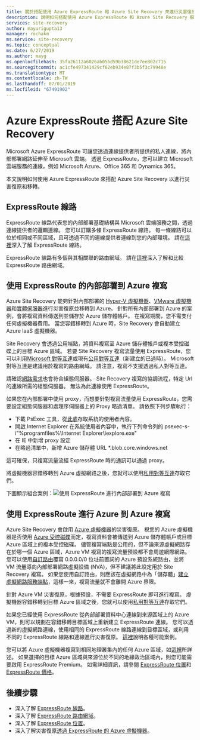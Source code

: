 ```yaml
---
title: 關於搭配使用 Azure ExpressRoute 和 Azure Site Recovery 來進行災害復原和移轉 | Microsoft Docs
description: 說明如何搭配使用 Azure ExpressRoute 和 Azure Site Recovery 服務來進行災害復原和移轉。
services: site-recovery
author: mayurigupta13
manager: rochakm
ms.service: site-recovery
ms.topic: conceptual
ms.date: 6/27/2019
ms.author: mayg
ms.openlocfilehash: 35fa26112a6026ab05bd59b38621de7ee802c715
ms.sourcegitcommit: ac1cfe497341429cf62eb934e87f3b5f3c79948e
ms.translationtype: MT
ms.contentlocale: zh-TW
ms.lasthandoff: 07/01/2019
ms.locfileid: "67491902"
---
```

# <a name="azure-expressroute-with-azure-site-recovery"></a>Azure ExpressRoute 搭配 Azure Site Recovery

Microsoft Azure ExpressRoute 可讓您透過連線提供者所提供的私人連線，將內部部署網路延伸至 Microsoft 雲端。 透過 ExpressRoute，您可以建立 Microsoft 雲端服務的連線，例如 Microsoft Azure、Office 365 和 Dynamics 365。

本文說明如何使用 Azure ExpressRoute 來搭配 Azure Site Recovery 以進行災害復原和移轉。

## <a name="expressroute-circuits"></a>ExpressRoute 線路

ExpressRoute 線路代表您的內部部署基礎結構與 Microsoft 雲端服務之間，透過連線提供者的邏輯連線。 您可以訂購多條 ExpressRoute 線路。 每一條線路可以位於相同或不同區域，且可透過不同的連線提供者連線到您的內部環境。 請在[這裡](../expressroute/expressroute-circuit-peerings.md)深入了解 ExpressRoute 線路。

ExpressRoute 線路有多個與其相關聯的路由網域。 請在[這裡](../expressroute/expressroute-circuit-peerings.md#peeringcompare)深入了解和比較 ExpressRoute 路由網域。

## <a name="on-premises-to-azure-replication-with-expressroute"></a>使用 ExpressRoute 的內部部署到 Azure 複寫

Azure Site Recovery 能夠針對內部部署的 [Hyper-V 虛擬機器](hyper-v-azure-architecture.md)、[VMware 虛擬機器](vmware-azure-architecture.md)和[實體伺服器](physical-azure-architecture.md)進行災害復原並移轉到 Azure。 針對所有內部部署到 Azure 的案例，會將複寫資料傳送到並儲存於 Azure 儲存體帳戶。 在複寫期間，您不需支付任何虛擬機器費用。 當您容錯移轉到 Azure 時，Site Recovery 會自動建立 Azure IaaS 虛擬機器。

Site Recovery 會透過公用端點，將資料複寫至 Azure 儲存體帳戶或複本受控磁碟上的目標 Azure 區域。 若要 Site Recovery 複寫流量使用 ExpressRoute，您可以利用[Microsoft 對等互連](../expressroute/expressroute-circuit-peerings.md#microsoftpeering)或現有[公用對等互連](../expressroute/expressroute-circuit-peerings.md#publicpeering)（新建立的已過時）。 Microsoft 對等互連是建議用於複寫的路由網域。 請注意，複寫不支援透過私人對等互連。

請確認[網路需求](vmware-azure-configuration-server-requirements.md#network-requirements)也會符合組態伺服器。 Site Recovery 複寫的協調流程，特定 Url 的連線所需的組態伺服器。 無法為此連線使用 ExpressRoute。 

如果您在內部部署中使用 proxy，而想要針對複寫流量使用 ExpressRoute，您需要設定組態伺服器和處理序伺服器上的 Proxy 略過清單。 請依照下列步驟執行：

- 下載 PsExec 工具，從[此處](https://aka.ms/PsExec)存取系統的使用者內容。
- 開啟 Internet Explorer 在系統使用者內容中，執行下列命令列的 psexec-s-i"%programfiles%\Internet Explorer\iexplore.exe"
- 在 IE 中新增 proxy 設定
- 在略過清單中，新增 Azure 儲存體 URL *.blob.core.windows.net

這可確保，只複寫流量流經 ExpressRoute 時的通訊可以通過 proxy。

將虛擬機器容錯移轉到 Azure 虛擬網路之後，您就可以使用[私用對等互連](../expressroute/expressroute-circuit-peerings.md#privatepeering)存取它們。 

下圖顯示組合案例：![使用 ExpressRoute 進行內部部署到 Azure 複寫](./media/concepts-expressroute-with-site-recovery/site-recovery-with-expressroute.png)

## <a name="azure-to-azure-replication-with-expressroute"></a>使用 ExpressRoute 進行 Azure 到 Azure 複寫

Azure Site Recovery 會啟用 [Azure 虛擬機器](azure-to-azure-architecture.md)的災害復原。 視您的 Azure 虛擬機器是否使用 [Azure 受控磁碟](../virtual-machines/windows/managed-disks-overview.md)而定，複寫資料會被傳送到 Azure 儲存體帳戶或目標 Azure 區域上的複本受控磁碟。 儘管複寫端點是公用的，但不論來源虛擬網路存在於哪一個 Azure 區域，Azure VM 複寫的複寫流量預設都不會周遊網際網路。 您可以使用[自訂路由](../virtual-network/virtual-networks-udr-overview.md#custom-routes)覆寫 0.0.0.0/0 位址前置詞的 Azure 預設系統路由，並將 VM 流量導向內部部署網路虛擬設備 (NVA)，但不建議將此設定用於 Site Recovery 複寫。 如果您使用自訂路由，則應該在虛擬網路中為「儲存體」[建立虛擬網路服務端點](azure-to-azure-about-networking.md#create-network-service-endpoint-for-storage)，這樣一來，複寫流量就不會離開 Azure 界限。

針對 Azure VM 災害復原，根據預設，不需要 ExpressRoute 即可進行複寫。 虛擬機器容錯移轉到目標 Azure 區域之後，您就可以使用[私用對等互連](../expressroute/expressroute-circuit-peerings.md#privatepeering)存取它們。

如果您已經使用 ExpressRoute 從內部部署資料中心連線到來源區域上的 Azure VM，則可以規劃在容錯移轉目標區域上重新建立 ExpressRoute 連線。 您可以透過新的虛擬網路連線，使用相同的 ExpressRoute 線路連線到目標區域，或利用不同的 ExpressRoute 線路和連線進行災害復原。 [這裡](azure-vm-disaster-recovery-with-expressroute.md#fail-over-azure-vms-when-using-expressroute)說明各種可能案例。

您可以將 Azure 虛擬機器複寫到相同地理叢集內的任何 Azure 區域，如[這裡](../site-recovery/azure-to-azure-support-matrix.md#region-support)所詳述。 如果選擇的目標 Azure 區域與來源位於不同的地緣政治區域內，則您可能需要啟用 ExpressRoute Premium。 如需詳細資訊，請參閱 [ExpressRoute 位置](../expressroute/expressroute-locations.md#azure-regions-to-expressroute-locations-within-a-geopolitical-region)和 [ExpressRoute 價格](https://azure.microsoft.com/pricing/details/expressroute/)。

## <a name="next-steps"></a>後續步驟
- 深入了解 [ExpressRoute 線路](../expressroute/expressroute-circuit-peerings.md)。
- 深入了解 [ExpressRoute 路由網域](../expressroute/expressroute-circuit-peerings.md#peeringcompare)。
- 深入了解 [ExpressRoute 位置](../expressroute/expressroute-locations.md)。
- 深入了解災害復原[透過 ExpressRoute 的 Azure 虛擬機器](azure-vm-disaster-recovery-with-expressroute.md)。
